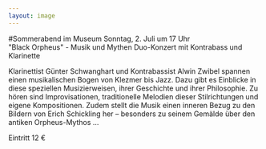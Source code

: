 ```yaml
---
layout: image
---
```


\#Sommerabend im Museum
Sonntag, 2. Juli um 17 Uhr  
"Black Orpheus" - Musik und Mythen
Duo-Konzert mit Kontrabass und Klarinette

Klarinettist Günter Schwanghart und Kontrabassist Alwin Zwibel spannen einen musikalischen Bogen von Klezmer bis Jazz. Dazu gibt es Einblicke in diese speziellen Musizierweisen, ihrer Geschichte und ihrer Philosophie. Zu hören sind Improvisationen, traditionelle Melodien dieser Stilrichtungen und eigene Kompositionen. Zudem stellt die Musik einen inneren Bezug zu den Bildern von Erich Schickling her – besonders zu seinem Gemälde über den antiken Orpheus-Mythos … 

Eintritt 12 €
